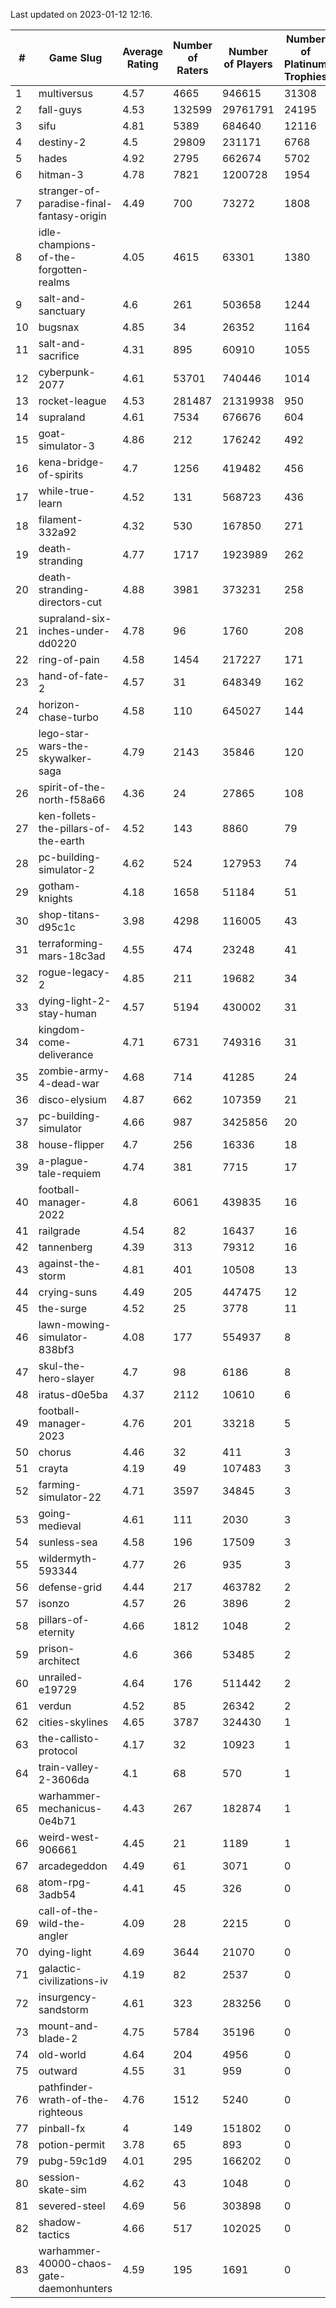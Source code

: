 Last updated on 2023-01-12 12:16.


|#|Game Slug|Average Rating|Number of Raters|Number of Players|Number of Platinum Trophies|Max Rarity (%)|
|---|---|---|---|---|---|---|
|1|multiversus|4.57|4665|946615|31308|76|
|2|fall-guys|4.53|132599|29761791|24195|0.1|
|3|sifu|4.81|5389|684640|12116|96|
|4|destiny-2|4.5|29809|231171|6768|94|
|5|hades|4.92|2795|662674|5702|89|
|6|hitman-3|4.78|7821|1200728|1954|47|
|7|stranger-of-paradise-final-fantasy-origin|4.49|700|73272|1808|98|
|8|idle-champions-of-the-forgotten-realms|4.05|4615|63301|1380|2|
|9|salt-and-sanctuary|4.6|261|503658|1244|83|
|10|bugsnax|4.85|34|26352|1164|97|
|11|salt-and-sacrifice|4.31|895|60910|1055|91|
|12|cyberpunk-2077|4.61|53701|740446|1014|65|
|13|rocket-league|4.53|281487|21319938|950|77|
|14|supraland|4.61|7534|676676|604|99|
|15|goat-simulator-3|4.86|212|176242|492|91|
|16|kena-bridge-of-spirits|4.7|1256|419482|456|94|
|17|while-true-learn|4.52|131|568723|436|93|
|18|filament-332a92|4.32|530|167850|271|93|
|19|death-stranding|4.77|1717|1923989|262|91|
|20|death-stranding-directors-cut|4.88|3981|373231|258|91|
|21|supraland-six-inches-under-dd0220|4.78|96|1760|208|99|
|22|ring-of-pain|4.58|1454|217227|171|96|
|23|hand-of-fate-2|4.57|31|648349|162|72|
|24|horizon-chase-turbo|4.58|110|645027|144|88|
|25|lego-star-wars-the-skywalker-saga|4.79|2143|35846|120|97|
|26|spirit-of-the-north-f58a66|4.36|24|27865|108|65|
|27|ken-follets-the-pillars-of-the-earth|4.52|143|8860|79|45|
|28|pc-building-simulator-2|4.62|524|127953|74|75|
|29|gotham-knights|4.18|1658|51184|51|25|
|30|shop-titans-d95c1c|3.98|4298|116005|43|97|
|31|terraforming-mars-18c3ad|4.55|474|23248|41|45|
|32|rogue-legacy-2|4.85|211|19682|34|3|
|33|dying-light-2-stay-human|4.57|5194|430002|31|6|
|34|kingdom-come-deliverance|4.71|6731|749316|31|30|
|35|zombie-army-4-dead-war|4.68|714|41285|24|67|
|36|disco-elysium|4.87|662|107359|21|28|
|37|pc-building-simulator|4.66|987|3425856|20|48|
|38|house-flipper|4.7|256|16336|18|94|
|39|a-plague-tale-requiem|4.74|381|7715|17|91|
|40|football-manager-2022|4.8|6061|439835|16|49|
|41|railgrade|4.54|82|16437|16|98|
|42|tannenberg|4.39|313|79312|16|88|
|43|against-the-storm|4.81|401|10508|13|36|
|44|crying-suns|4.49|205|447475|12|66|
|45|the-surge|4.52|25|3778|11|94|
|46|lawn-mowing-simulator-838bf3|4.08|177|554937|8|85|
|47|skul-the-hero-slayer|4.7|98|6186|8|96|
|48|iratus-d0e5ba|4.37|2112|10610|6|85|
|49|football-manager-2023|4.76|201|33218|5|80|
|50|chorus|4.46|32|411|3|86|
|51|crayta|4.19|49|107483|3|23|
|52|farming-simulator-22|4.71|3597|34845|3|77|
|53|going-medieval|4.61|111|2030|3|67|
|54|sunless-sea|4.58|196|17509|3|36|
|55|wildermyth-593344|4.77|26|935|3|16|
|56|defense-grid|4.44|217|463782|2|80|
|57|isonzo|4.57|26|3896|2|58|
|58|pillars-of-eternity|4.66|1812|1048|2|81|
|59|prison-architect|4.6|366|53485|2|30|
|60|unrailed-e19729|4.64|176|511442|2|8|
|61|verdun|4.52|85|26342|2|75|
|62|cities-skylines|4.65|3787|324430|1|72|
|63|the-callisto-protocol|4.17|32|10923|1|93|
|64|train-valley-2-3606da|4.1|68|570|1|88|
|65|warhammer-mechanicus-0e4b71|4.43|267|182874|1|25|
|66|weird-west-906661|4.45|21|1189|1|85|
|67|arcadegeddon|4.49|61|3071|0|91|
|68|atom-rpg-3adb54|4.41|45|326|0|98|
|69|call-of-the-wild-the-angler|4.09|28|2215|0|61|
|70|dying-light|4.69|3644|21070|0|95|
|71|galactic-civilizations-iv|4.19|82|2537|0|79|
|72|insurgency-sandstorm|4.61|323|283256|0|5|
|73|mount-and-blade-2|4.75|5784|35196|0|25|
|74|old-world|4.64|204|4956|0|83|
|75|outward|4.55|31|959|0|72|
|76|pathfinder-wrath-of-the-righteous|4.76|1512|5240|0|50|
|77|pinball-fx|4|149|151802|0|85|
|78|potion-permit|3.78|65|893|0|98|
|79|pubg-59c1d9|4.01|295|166202|0|73|
|80|session-skate-sim|4.62|43|1048|0|27|
|81|severed-steel|4.69|56|303898|0|9|
|82|shadow-tactics|4.66|517|102025|0|0.1|
|83|warhammer-40000-chaos-gate-daemonhunters|4.59|195|1691|0|76|
